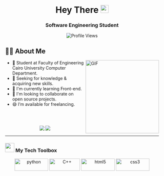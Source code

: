  <!-- welcome -->
  <h1 align="center">Hey There <img src="https://media.giphy.com/media/hvRJCLFzcasrR4ia7z/giphy.gif" width="26" /></h1>

  <h3 align="center">Software Engineering Student</h3>


   <!-- Views Counter -->
  </div>
  <div align="center">
    <img src="https://komarev.com/ghpvc/?username=Muhammed-7485&color=673ab7&style=for-the-badge" alt="Profile Views" />
  </div>


  <!-- About Me -->

  <h2>👨‍💻 About Me</h2>
  <!-- Gif -->
   <img align="right" top="500" height="240" alt="GIF" src="https://media.giphy.com/media/SWoSkN6DxTszqIKEqv/giphy.gif">
  <ul>
   <li>📌 Student at Faculty of Engineering Cairo University Computer Department.</em></li>
   <li>🧲 Seeking for knowledge & acquiring new skills.</li>
   <li>📌 I'm currently learning Front-end.</li>
   <li>🤝 I'm looking to collaborate on open source projects.</li>
   <li>😄 I’m available for freelancing.</li>
   
  </ul>

  <br/>
  <br/>

  <!-- MY Stats -->
   
  <p align="center">
      <img src="https://github-readme-stats.vercel.app/api/top-langs/?username=Muhammed-7485&count_private=true&theme=novatorem" />
      <img src="http://github-profile-summary-cards.vercel.app/api/cards/stats?username=Muhammed-7485&theme=github" />
  </p>

  <hr />

  <!-- My Tech Toolbox -->
  <h3>
    <img src="https://media2.giphy.com/media/QssGEmpkyEOhBCb7e1/giphy.gif?cid=ecf05e47a0n3gi1bfqntqmob8g9aid1oyj2wr3ds3mg700bl&rid=giphy.gif" width="30">
    My Tech Toolbox
  </h3>
  <p align="center">
  <img src="https://img.shields.io/badge/Python-3776AB?style=for-the-badge&logo=python&logoColor=white" alt="python" width="110" height="40"/>
  <img src="https://img.shields.io/badge/C%2B%2B-00599C?style=for-the-badge&logo=c%2B%2B&logoColor=white" alt="C++" width="100" height="40"/> 
  <img src="https://img.shields.io/badge/HTML5-E34F26?style=for-the-badge&logo=html5&logoColor=white" alt="html5" width="110" height="40"/> 
  <img src="https://img.shields.io/badge/CSS3-1572B6?style=for-the-badge&logo=css3&logoColor=white" alt="css3" width="110" height="40"/> 
  </p>

